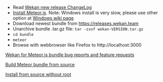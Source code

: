 - Read [Wekan new release ChangeLog](https://github.com/wekan/wekan/blob/main/CHANGELOG.md)
- [Install Meteor.js](https://www.meteor.com/install). Note: Windows install is very slow, please use other option at [Windows wiki page](Windows)
- Download newest bundle from https://releases.wekan.team
- Unarchive bundle .tar.gz file: `tar -zxvf wekan-VERSION.tar.gz`
- `cd bundle`
- `meteor`
- Browse with webbrowser like Firefox to http://localhost:3000

[Wekan for Meteor.js bundle bug reports and feature requests](https://github.com/wekan/wekan/issues)

[Build Meteor bundle from source](Source)

[Install from source without root](Install-from-source-without-root)